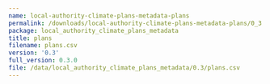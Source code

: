 ```yaml
---
name: local-authority-climate-plans-metadata-plans
permalink: /downloads/local-authority-climate-plans-metadata-plans/0_3
package: local_authority_climate_plans_metadata
title: plans
filename: plans.csv
version: '0.3'
full_version: 0.3.0
file: /data/local_authority_climate_plans_metadata/0.3/plans.csv
---
```

